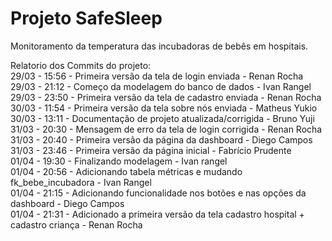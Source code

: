 # Projeto SafeSleep
Monitoramento da temperatura das incubadoras de bebês em hospitais.

Relatorio dos Commits do projeto: <br>
29/03 - 15:56 - Primeira versão da tela de login enviada - Renan Rocha <br>
29/03 - 21:12 - Começo da modelagem do banco de dados - Ivan Rangel <br>
29/03 - 23:50 - Primeira versão da tela de cadastro enviada - Renan Rocha <br>
30/03 - 11:54 - Primeira versão da tela sobre nós enviada - Matheus Yukio <br>
30/03 - 13:11 - Documentação de projeto atualizada/corrigida - Bruno Yuji <br>
31/03 - 20:30 - Mensagem de erro da tela de login corrigida - Renan Rocha <br>
31/03 - 20:40 - Primeira versão da página da dashboard - Diego Campos <br>
31/03 - 23:46 - Primeira versão da página inicial - Fabrício Prudente <br>
01/04 - 19:30 - Finalizando modelagem - Ivan rangel <br>
01/04 - 20:56 - Adicionando tabela métricas e mudando fk_bebe_incubadora - Ivan Rangel <br>
01/04 - 21:15 - Adicionando funcionalidade nos botões e nas opções da dashboard - Diego Campos <br>
01/04 - 21:31 - Adicionado a primeira versão da tela cadastro hospital + cadastro criança - Renan Rocha <br>
